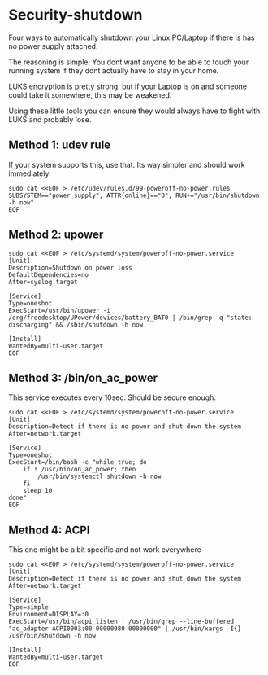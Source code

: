 # Security-shutdown
Four ways to automatically shutdown your Linux PC/Laptop if there is has no power supply attached.

The reasoning is simple: You dont want anyone to be able to touch your running system if they dont actually have to stay in your home.

LUKS encryption is pretty strong, but if your Laptop is on and someone could take it somewhere, this may be weakened.

Using these little tools you can ensure they would always have to fight with LUKS and probably lose.

## Method 1: udev rule

If your system supports this, use that. Its way simpler and should work immediately.

```
sudo cat <<EOF > /etc/udev/rules.d/99-poweroff-no-power.rules
SUBSYSTEM=="power_supply", ATTR{online}=="0", RUN+="/usr/bin/shutdown -h now"
EOF
```

## Method 2: upower

```
sudo cat <<EOF > /etc/systemd/system/poweroff-no-power.service
[Unit]
Description=Shutdown on power loss
DefaultDependencies=no
After=syslog.target

[Service]
Type=oneshot
ExecStart=/usr/bin/upower -i /org/freedesktop/UPower/devices/battery_BAT0 | /bin/grep -q "state: discharging" && /sbin/shutdown -h now

[Install]
WantedBy=multi-user.target
EOF
```

## Method 3: /bin/on_ac_power

This service executes every 10sec. Should be secure enough.

```
sudo cat <<EOF > /etc/systemd/system/poweroff-no-power.service
[Unit]
Description=Detect if there is no power and shut down the system
After=network.target

[Service]
Type=oneshot
ExecStart=/bin/bash -c "while true; do
    if ! /usr/bin/on_ac_power; then
        /usr/bin/systemctl shutdown -h now
    fi
    sleep 10
done"
EOF
```

## Method 4: ACPI
This one might be a bit specific and not work everywhere

```
sudo cat <<EOF > /etc/systemd/system/poweroff-no-power.service
[Unit]
Description=Detect if there is no power and shut down the system
After=network.target

[Service]
Type=simple
Environment=DISPLAY=:0
ExecStart=/usr/bin/acpi_listen | /usr/bin/grep --line-buffered "ac_adapter ACPI0003:00 00000080 00000000" | /usr/bin/xargs -I{} /usr/bin/shutdown -h now

[Install]
WantedBy=multi-user.target
EOF
```
